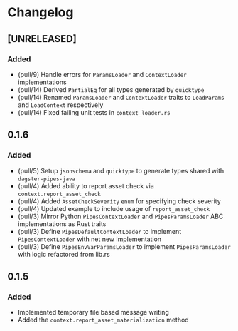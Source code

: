 # Changelog

## [UNRELEASED]

### Added
- (pull/9) Handle errors for `ParamsLoader` and `ContextLoader` implementations
- (pull/14) Derived `PartialEq` for all types generated by `quicktype`
- (pull/14) Renamed `ParamsLoader` and `ContextLoader` traits to `LoadParams` and `LoadContext` respectively
- (pull/14) Fixed failing unit tests in `context_loader.rs`

## 0.1.6

### Added

- (pull/5) Setup `jsonschema` and `quicktype` to generate types shared with `dagster-pipes-java`
- (pull/4) Added ability to report asset check via `context.report_asset_check`
- (pull/4) Added `AssetCheckSeverity` `enum` for specifying check severity
- (pull/4) Updated example to include usage of `report_asset_check`
- (pull/3) Mirror Python `PipesContextLoader` and `PipesParamsLoader` ABC implementations as Rust traits
- (pull/3) Define `PipesDefaultContextLoader` to implement `PipesContextLoader` with net new implementation
- (pull/3) Define `PipesEnvVarParamsLoader` to implement `PipesParamsLoader` with logic refactored from lib.rs

## 0.1.5

### Added

- Implemented temporary file based message writing
- Added the `context.report_asset_materialization` method
